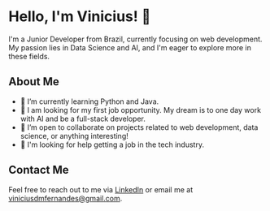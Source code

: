 # Hello, I'm Vinicius! 👋

I'm a Junior Developer from Brazil, currently focusing on web development. My passion lies in Data Science and AI, and I'm eager to explore more in these fields.

## About Me

- 🌱 I’m currently learning Python and Java.
- 🔭 I am looking for my first job opportunity. My dream is to one day work with AI and be a full-stack developer.
- 👯 I’m open to collaborate on projects related to web development, data science, or anything interesting!
- 🤔 I'm looking for help getting a job in the tech industry.

## Contact Me

Feel free to reach out to me via [LinkedIn](www.linkedin.com/in/vinicius-fernandes-62258017) or email me at [viniciusdmfernandes@gmail.com](mailto:viniciusdmfernandes@gmail.com).
